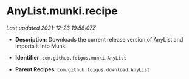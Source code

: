 # AnyList.munki.recipe

_Last updated 2021-12-23 19:58:07Z_

- **Description**: Downloads the current release version of AnyList and imports it into Munki.

- **Identifier**: `com.github.foigus.munki.AnyList`

- **Parent Recipes**: `com.github.foigus.download.AnyList`